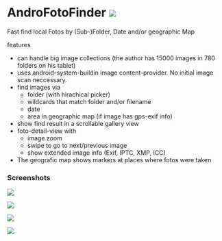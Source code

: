 # AndroFotoFinder ![](https://github.com/k3b/FotoGallery/blob/master/FotoGallery/src/main/res/drawable-hdpi/foto_gallery.png)

Fast find local Fotos by (Sub-)Folder, Date and/or geographic Map

features

* can handle big image collections (the author has 15000 images in 780 folders on his tablet)
* uses android-system-buildin image content-provider. No initial image scan neccessary.
* find images via
    * folder (with hirachical picker)
    * wildcards that match folder and/or filename
    * date
    * area in geographic map (if image has gps-exif info)
* show find result in a scrollable gallery view
* foto-detail-view with
    * image zoom
    * swipe to go to next/previous image
    * show extended image info (Exif, IPTC, XMP, ICC)
* The geografic map shows markers at places where fotos were taken

### Screenshots

![](https://github.com/k3b/FotoGallery/blob/master/wiki/png/Gallery.png)

![](https://github.com/k3b/FotoGallery/blob/master/wiki/png/SelectArea.png)

![](https://github.com/k3b/FotoGallery/blob/master/wiki/png/FolderPicker.png)

![](https://github.com/k3b/FotoGallery/blob/master/wiki/png/Filter.png) 

